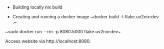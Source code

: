 

* Building locally
nix build

* Creating and running a docker image
~docker build -t flake.uv2nix:dev .~

~sudo docker run --rm -p 8080:5000 flake.uv2nix:dev~

Access website via http://localhost:8080.
